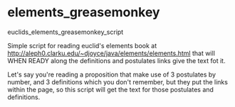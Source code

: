 elements_greasemonkey
=====================

euclids_elements_greasemonkey_script

Simple script for reading euclid's elements book at
http://aleph0.clarku.edu/~djoyce/java/elements/elements.html
that will WHEN READY along the definitions and postulates links
give the text fot it.

Let's say you're reading a proposition that make use of 3 postulates by number, and 3 definitions which you don't remember, but they put the links within the page, so this script will get the text for those postulates and definitions.